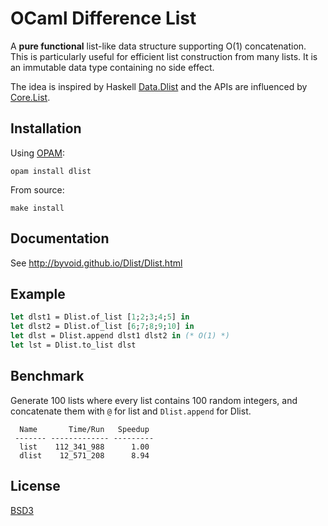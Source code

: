 # OCaml Difference List

A **pure functional** list-like data structure supporting O(1) concatenation. This is particularly useful for efficient list construction from many lists. It is an immutable data type containing no side effect.

The idea is inspired by Haskell [Data.Dlist](http://hackage.haskell.org/package/dlist-0.5) and the APIs are influenced by [Core.List](https://ocaml.janestreet.com/ocaml-core/latest/doc/core_kernel/Core_list.html).

## Installation

Using [OPAM](http://opam.ocamlpro.com/pkg/dlist/0.0.2/):

    opam install dlist

From source:

    make install

## Documentation

See http://byvoid.github.io/Dlist/Dlist.html

## Example

```ocaml
let dlst1 = Dlist.of_list [1;2;3;4;5] in
let dlst2 = Dlist.of_list [6;7;8;9;10] in
let dlst = Dlist.append dlst1 dlst2 in (* O(1) *)
let lst = Dlist.to_list dlst
```

## Benchmark

Generate 100 lists where every list contains 100 random integers, and concatenate them with `@` for list and `Dlist.append` for Dlist.

	  Name       Time/Run   Speedup  
	 ------- ------------- --------- 
	  list    112_341_988      1.00  
	  dlist    12_571_208      8.94 

## License

[BSD3](http://opensource.org/licenses/BSD-3-Clause)
